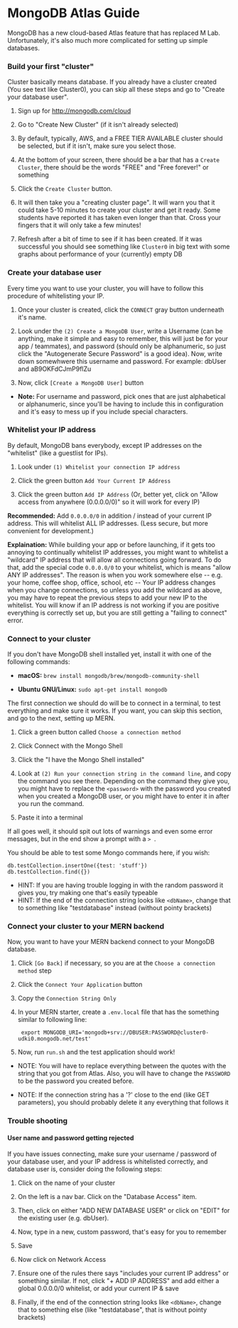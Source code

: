 # MongoDB Atlas Guide

MongoDB has a new cloud-based Atlas feature that has replaced M Lab. Unfortunately, it's also much more complicated for setting up simple databases.

### Build your first "cluster"

Cluster basically means database. If you already have a cluster created (You see text like Cluster0), you can skip all these steps and go to "Create your database user".

1. Sign up for <http://mongodb.com/cloud>

2. Go to "Create New Cluster" (if it isn't already selected)

3. By default, typically, AWS, and a FREE TIER AVAILABLE cluster should be selected, but if it isn't, make sure you select those.

4. At the bottom of your screen, there should be a bar that has a `Create Cluster`, there should be the words "FREE" and "Free forever!" or something

5. Click the `Create Cluster` button.

6. It will then take you a "creating cluster page". It will warn you that it could take 5-10 minutes to create your cluster and get it ready. Some students have reported it has taken even longer than that. Cross your fingers that it will only take a few minutes!

7. Refresh after a bit of time to see if it has been created. If it was successful you should see something like `Cluster0` in big text with some graphs about performance of your (currently) empty DB


### Create your database user

Every time you want to use your cluster, you will have to follow this procedure of whitelisting your IP.

1. Once your cluster is created, click the `CONNECT` gray button underneath it's name.

2. Look under the `(2) Create a MongoDB User`, write a Username (can be anything, make it simple and easy to remember, this will just be for your app / teammates), and password (should only be alphanumeric, so just click the "Autogenerate Secure Password" is a good idea). Now, write down somewhwere this username and password. For example: dbUser and aB9OKFdCJmP9flZu

3. Now, click `[Create a MongoDB User]` button

* **Note:** For username and password, pick ones that are just alphabetical or alphanumeric, since you'll be having to include this in configuration and it's easy to mess up if you include special characters.


### Whitelist your IP address

By default, MongoDB bans everybody, except IP addresses on the "whitelist" (like a guestlist for IPs).

1. Look under `(1) Whitelist your connection IP address`

2. Click the green button `Add Your Current IP Address`

3. Click the green button `Add IP Address` (Or, better yet, click on "Allow
access from anywhere (0.0.0.0/0)" so it will work for every IP)

**Recommended:** Add `0.0.0.0/0` in addition / instead of your current IP
address. This will whitelist ALL IP addresses. (Less secure, but more
convenient for development.)


**Explaination:** While building your app or before launching, if it gets too
annoying to continually whitelist IP addresses, you might want to whitelist a
"wildcard" IP address that will allow all connections going forward. To do
that, add the special code `0.0.0.0/0` to your whitelist, which is means "allow
ANY IP addresses".  The reason is when you work somewhere else -- e.g. your
home, coffee shop, office, school, etc -- Your IP address changes when you
change connections, so unless you add the wildcard as above, you may have to
repeat the previous steps to add your new IP to the whitelist. You will know if
an IP address is not working if you are positive everything is correctly set
up, but you are still getting a "failing to connect" error.


### Connect to your cluster

If you don't have MongoDB shell installed yet, install it with one of the following commands:

* **macOS:** `brew install mongodb/brew/mongodb-community-shell`

* **Ubuntu GNU/Linux:** `sudo apt-get install mongodb`

The first connection we should do will be to connect in a terminal, to test everything and make sure it works. If you want, you can skip this section, and go to the next, setting up MERN.

1. Click a green button called `Choose a connection method`

2. Click Connect with the Mongo Shell

3. Click the "I have the Mongo Shell installed"

4. Look at `(2) Run your connection string in the command line`, and copy the command you see there. Depending on the command they give you, you might have to replace the `<password>` with the password you created when you created a MongoDB user, or you might have to enter it in after you run the command.

5. Paste it into a terminal

If all goes well, it should spit out lots of warnings and even some error messages, but in the end show a prompt with a `> `.

You should be able to test some Mongo commands here, if you wish:

    db.testCollection.insertOne({test: 'stuff'})
    db.testCollection.find({})


- HINT: If you are having trouble logging in with the random password it gives
  you, try making one that's easily typeable
- HINT: If the end of the connection string looks like `<dbName>`, change that
  to something like "testdatabase" instead (without pointy brackets)

### Connect your cluster to your MERN backend

Now, you want to have your MERN backend connect to your MongoDB database.

1. Click `[Go Back]` if necessary, so you are at the `Choose a connection method` step

2. Click the `Connect Your Application` button

3. Copy the `Connection String Only`

4. In your MERN starter, create a `.env.local` file that has the something
similar to following line:


        export MONGODB_URI='mongodb+srv://DBUSER:PASSWORD@cluster0-udki0.mongodb.net/test'


5. Now, run `run.sh` and the test application should work!

- NOTE: You will have to replace everything between the quotes with the string
  that you got from Atlas. Also, you will have to change the `PASSWORD` to be
  the password you created before.

- NOTE: If the connection string has a '?' close to the end (like GET
  parameters), you should probably delete it any everything that follows it



### Trouble shooting

#### User name and password getting rejected

If you have issues connecting, make sure your username / password of your
database user, and your IP address is whitelisted correctly, and database user
is, consider doing the following steps:

1. Click on the name of your cluster

2. On the left is a nav bar. Click on the "Database Access" item.

3. Then, click on either "ADD NEW DATABASE USER" or click on "EDIT" for the
existing user (e.g. dbUser).

4. Now, type in a new, custom password, that's easy for you to remember

5. Save

6. Now click on Network Access

7. Ensure one of the rules there says "includes your current IP address" or
something similar. If not, click "+ ADD IP ADDRESS" and add either a global
0.0.0.0/0 whitelist, or add your current IP & save

8. Finally, if the end of the connection string looks like `<dbName>`, change
that to something else (like "testdatabase", that is without pointy brackets)
